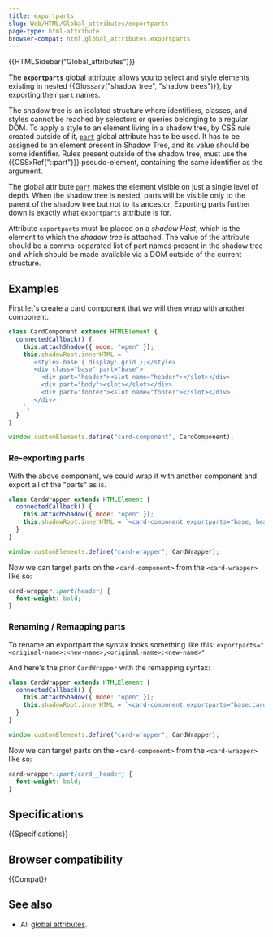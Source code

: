 ```yaml
---
title: exportparts
slug: Web/HTML/Global_attributes/exportparts
page-type: html-attribute
browser-compat: html.global_attributes.exportparts
---
```


{{HTMLSidebar("Global_attributes")}}

The **`exportparts`** [global attribute](/en-US/docs/Web/HTML/Global_attributes) allows you to select and style elements existing in nested {{Glossary("shadow tree", "shadow trees")}}, by exporting their `part` names.

The shadow tree is an isolated structure where identifiers, classes, and styles cannot be reached by selectors or queries belonging to a regular DOM.
To apply a style to an element living in a shadow tree, by CSS rule created outside of it, [`part`](/en-US/docs/Web/HTML/Global_attributes#part) global attribute has to be used. It has to be assigned to an element present in Shadow Tree, and its value should be some identifier.
Rules present outside of the shadow tree, must use the {{CSSxRef("::part")}} pseudo-element, containing the same identifier as the argument.

The global attribute [`part`](/en-US/docs/Web/HTML/Global_attributes#part) makes the element visible on just a single level of depth. When the shadow tree is nested, parts will be visible only to the parent of the shadow tree but not to its ancestor. Exporting parts further down is exactly what `exportparts` attribute is for.

Attribute `exportparts` must be placed on a _shadow Host_, which is the element to which the _shadow tree_ is attached. The value of the attribute should be a comma-separated list of part names present in the shadow tree and which should be made available via a DOM outside of the current structure.

## Examples

First let's create a card component that we will then wrap with another component.

```js
class CardComponent extends HTMLElement {
  connectedCallback() {
    this.attachShadow({ mode: "open" });
    this.shadowRoot.innerHTML = `
       <style>.base { display: grid };</style>
       <div class="base" part="base">
         <div part="header"><slot name="header"></slot></div>
         <div part="body"><slot></slot></div>
         <div part="footer"><slot name="footer"></slot></div>
       </div>
    `;
  }
}

window.customElements.define("card-component", CardComponent);
```

### Re-exporting parts

With the above component, we could wrap it with another component and export all of the "parts" as is.

```js
class CardWrapper extends HTMLElement {
  connectedCallback() {
    this.attachShadow({ mode: "open" });
    this.shadowRoot.innerHTML = `<card-component exportparts="base, header, body, footer"></card-component>`;
  }
}

window.customElements.define("card-wrapper", CardWrapper);
```

Now we can target parts on the `<card-component>` from the `<card-wrapper>` like so:

```css
card-wrapper::part(header) {
  font-weight: bold;
}
```

### Renaming / Remapping parts

To rename an exportpart the syntax looks something like this: `exportparts="<original-name>:<new-name>,<original-name>:<new-name>"`

And here's the prior `CardWrapper` with the remapping syntax:

```js
class CardWrapper extends HTMLElement {
  connectedCallback() {
    this.attachShadow({ mode: "open" });
    this.shadowRoot.innerHTML = `<card-component exportparts="base:card__base, header:card__header, body:card__body, footer:card__footer"></card-component>`;
  }
}

window.customElements.define("card-wrapper", CardWrapper);
```

Now we can target parts on the `<card-component>` from the `<card-wrapper>` like so:

```css
card-wrapper::part(card__header) {
  font-weight: bold;
}
```

## Specifications

{{Specifications}}

## Browser compatibility

{{Compat}}

## See also

- All [global attributes](/en-US/docs/Web/HTML/Global_attributes).
